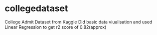 # collegedataset
College Admit Dataset from Kaggle
Did basic data viualisation and used Linear Regression to get r2 score of 0.82(approx)
